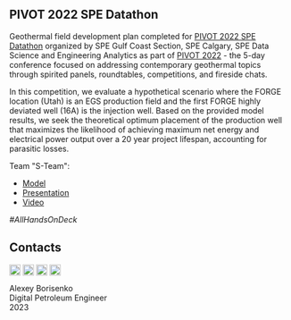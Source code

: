 ## PIVOT 2022 SPE Datathon

Geothermal field development plan completed for [PIVOT 2022 SPE Datathon](https://www.spegcs.org/events/6411) organized by SPE Gulf Coast Section, SPE Calgary, SPE Data Science and Engineering Analytics as part of [PIVOT 2022](https://geo.touchcast.com/showtime/pivot2022/join) - the 5-day conference focused on addressing contemporary geothermal topics through spirited panels, roundtables, competitions, and fireside chats.

In this competition, we evaluate a hypothetical scenario where the FORGE location (Utah) is an EGS production field and the first FORGE highly deviated well (16A) is the injection well. Based on the provided model results, we seek the theoretical optimum placement of the production well that maximizes the likelihood of achieving maximum net energy and electrical power output over a 20 year project lifespan, accounting for parasitic losses.

Team "S-Team":
* [Model](https://github.com/borisenko-ru/spe_pivot_2022_datathon/blob/main/spe_pivot_datathon.ipynb)
* [Presentation](https://github.com/borisenko-ru/spe_pivot_2022_datathon/blob/main/presentation/S_team_PIVOT_2022_SPE_Datathon_Final.pdf)
* [Video](https://github.com/borisenko-ru/spe_pivot_2022_datathon/blob/main/presentation/S_team_PIVOT_2022_SPE_Datathon_Final.mp4)

_#AllHandsOnDeck_

## Contacts

[<img align="center" src="https://cdn-icons-png.flaticon.com/512/1384/1384088.png" width="20" />](https://www.linkedin.com/in/borisenkoru/) 
[<img align="center" src="https://cdn-icons-png.flaticon.com/512/1051/1051360.png" width="20" />](https://www.facebook.com/borisenko.ru/)
[<img align="center" src="https://cdn-icons-png.flaticon.com/512/1384/1384031.png" width="20" />](https://www.instagram.com/borisenko_ru/)
[<img align="center" src="https://cdn-icons-png.flaticon.com/512/2111/2111812.png" width="20" />](https://t.me/borisenko_ru)

Alexey Borisenko \
Digital Petroleum Engineer \
2023

